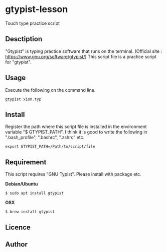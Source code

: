# gtypist-lesson
Touch type practice script

## Desctiption
"Gtypist" is typing practice software that runs on the terminal.
(Official site : https://www.gnu.org/software/gtypist/)
This script file is a practice script for "gtypist".

## Usage
Execute the following on the command line.
```
gtypist xion.typ
```

## Install
Register the path where this script file is installed in the environment variable "$ GTYPIST_PATH".
I think it is good to write the following in ".bash_profile", ".bashrc", ".zshrc" etc.
```
export GTYPIST_PATH=/Path/to/script/file
```

## Requirement
This script requires "GNU Typist".
Please install with package etc.

**Debian/Ubuntu**
```
$ sudo apt install gtypist
```
**OSX**
```
$ brew install gtypist
```

## Licence

## Author
